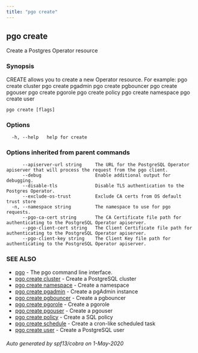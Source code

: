 ```yaml
---
title: "pgo create"
---
```

## pgo create

Create a Postgres Operator resource

### Synopsis

CREATE allows you to create a new Operator resource. For example:
    pgo create cluster
    pgo create pgadmin
    pgo create pgbouncer
    pgo create pgouser
    pgo create pgorole
    pgo create policy
    pgo create namespace
    pgo create user

```
pgo create [flags]
```

### Options

```
  -h, --help   help for create
```

### Options inherited from parent commands

```
      --apiserver-url string     The URL for the PostgreSQL Operator apiserver that will process the request from the pgo client.
      --debug                    Enable additional output for debugging.
      --disable-tls              Disable TLS authentication to the Postgres Operator.
      --exclude-os-trust         Exclude CA certs from OS default trust store
  -n, --namespace string         The namespace to use for pgo requests.
      --pgo-ca-cert string       The CA Certificate file path for authenticating to the PostgreSQL Operator apiserver.
      --pgo-client-cert string   The Client Certificate file path for authenticating to the PostgreSQL Operator apiserver.
      --pgo-client-key string    The Client Key file path for authenticating to the PostgreSQL Operator apiserver.
```

### SEE ALSO

* [pgo](/pgo-client/reference/pgo/)	 - The pgo command line interface.
* [pgo create cluster](/pgo-client/reference/pgo_create_cluster/)	 - Create a PostgreSQL cluster
* [pgo create namespace](/pgo-client/reference/pgo_create_namespace/)	 - Create a namespace
* [pgo create pgadmin](/pgo-client/reference/pgo_create_pgadmin/)	 - Create a pgAdmin instance 
* [pgo create pgbouncer](/pgo-client/reference/pgo_create_pgbouncer/)	 - Create a pgbouncer 
* [pgo create pgorole](/pgo-client/reference/pgo_create_pgorole/)	 - Create a pgorole
* [pgo create pgouser](/pgo-client/reference/pgo_create_pgouser/)	 - Create a pgouser
* [pgo create policy](/pgo-client/reference/pgo_create_policy/)	 - Create a SQL policy
* [pgo create schedule](/pgo-client/reference/pgo_create_schedule/)	 - Create a cron-like scheduled task
* [pgo create user](/pgo-client/reference/pgo_create_user/)	 - Create a PostgreSQL user

###### Auto generated by spf13/cobra on 1-May-2020
